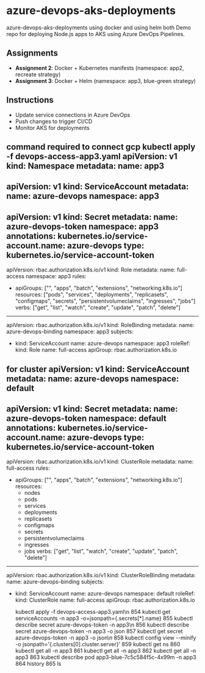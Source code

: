 # azure-devops-aks-deployments
azure-devops-aks-deployments using docker and using helm both 
Demo repo for deploying Node.js apps to AKS using Azure DevOps Pipelines.

## Assignments
- **Assignment 2**: Docker + Kubernetes manifests (namespace: app2, recreate strategy)
- **Assignment 3**: Docker + Helm (namespace: app3, blue-green strategy)

## Instructions
- Update service connections in Azure DevOps
- Push changes to trigger CI/CD
- Monitor AKS for deployments

command required to connect gcp 
kubectl apply -f devops-access-app3.yaml
apiVersion: v1
kind: Namespace
metadata:
  name: app3
---
apiVersion: v1
kind: ServiceAccount
metadata:
  name: azure-devops
  namespace: app3
---
apiVersion: v1
kind: Secret
metadata:
  name: azure-devops-token
  namespace: app3
  annotations:
    kubernetes.io/service-account.name: azure-devops
type: kubernetes.io/service-account-token
---
apiVersion: rbac.authorization.k8s.io/v1
kind: Role
metadata:
  name: full-access
  namespace: app3
rules:
- apiGroups: ["", "apps", "batch", "extensions", "networking.k8s.io"]
  resources: ["pods", "services", "deployments", "replicasets", "configmaps", "secrets", "persistentvolumeclaims", "ingresses", "jobs"]
  verbs: ["get", "list", "watch", "create", "update", "patch", "delete"]
---
apiVersion: rbac.authorization.k8s.io/v1
kind: RoleBinding
metadata:
  name: azure-devops-binding
  namespace: app3
subjects:
- kind: ServiceAccount
  name: azure-devops
  namespace: app3
roleRef:
  kind: Role
  name: full-access
  apiGroup: rbac.authorization.k8s.io

for cluster 
apiVersion: v1
kind: ServiceAccount
metadata:
  name: azure-devops
  namespace: default
---
apiVersion: v1
kind: Secret
metadata:
  name: azure-devops-token
  namespace: default
  annotations:
    kubernetes.io/service-account.name: azure-devops
type: kubernetes.io/service-account-token
---
apiVersion: rbac.authorization.k8s.io/v1
kind: ClusterRole
metadata:
  name: full-access
rules:
- apiGroups: ["", "apps", "batch", "extensions", "networking.k8s.io"]
  resources:
    - nodes
    - pods
    - services
    - deployments
    - replicasets
    - configmaps
    - secrets
    - persistentvolumeclaims
    - ingresses
    - jobs
  verbs: ["get", "list", "watch", "create", "update", "patch", "delete"]
---
apiVersion: rbac.authorization.k8s.io/v1
kind: ClusterRoleBinding
metadata:
  name: azure-devops-binding
subjects:
- kind: ServiceAccount
  name: azure-devops
  namespace: default
roleRef:
  kind: ClusterRole
  name: full-access
  apiGroup: rbac.authorization.k8s.io




  kubectl apply -f devops-access-app3.yaml\n
  854  kubectl get serviceAccounts  -n app3 -o=jsonpath={.secrets[*].name}
  855  kubectl describe secret azure-devops-token -n app3\n
  856  kubectl describe secret azure-devops-token -n app3 -o json 
  857  kubectl get secret azure-devops-token -n app3 -o json\n
  858   kubectl config view --minify -o jsonpath='{.clusters[0].cluster.server}'
  859  kubectl get ns
  860  kubectl get all -n app3
  861  kubectl get all -n app3
  862  kubectl get all -n app3
  863  kubectl describe pod app3-blue-7c5c584f5c-4x99m -n app3
  864  history 
  865  ls


